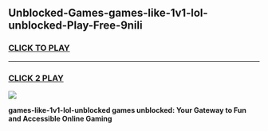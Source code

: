 
## Unblocked-Games-games-like-1v1-lol-unblocked-Play-Free-9nili
<h3>
<a href="https://premium76.site?title=games-like-1v1-lol-unblocked&ref=23A">CLICK TO PLAY</a></h3>
<hr>

<h3>
<a href="https://premium76.site?title=games-like-1v1-lol-unblocked&ref=23A">CLICK 2 PLAY</a>
  
</h3>

<a href="https://premium76.site?title=games-like-1v1-lol-unblocked&ref=23A"><img src="https://clearcache.store/games.png"></a>


**games-like-1v1-lol-unblocked games unblocked: Your Gateway to Fun and Accessible Online Gaming**
